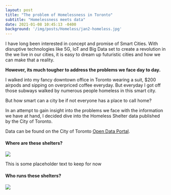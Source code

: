 ```yaml
---
layout: post
title: "The problem of Homelessness in Toronto"
subtitle: "Homelessness meets data"
date: 2021-01-08 10:45:13 -0400
background: '/img/posts/Homeless/jan2-homeless.jpg' 
---
```


I have long been interested in concept and promise of Smart Cities. With disruptive technologies like 5G, IoT and Big Data set to create a revolution in the we live in our cities, it is easy to dream up futuristic cities and how we can make that a reality.  

**However, its much tougher to address the problems we face day to day.**

I walked into my fancy downtown office in Toronto wearing a suit, $200 airpods and sipping on overpriced coffee everyday. But everyday I got off those subways walked by numerous people homeless in this smart city.

But how smart can a city be if not everyone has a place to call home?

In an attempt to gain insight into the problems we face with the information we have at hand, I decided dive into the Homeless Shelter data published by the City of Toronto.

Data can be found on the City of Toronto [Open Data Portal](https://open.toronto.ca/dataset/daily-shelter-occupancy/).

#### Where are these shelters?


<div class='tableauPlaceholder' id='viz1610247197086' style='position: relative'><noscript><a href='#'><img alt=' ' src='https:&#47;&#47;public.tableau.com&#47;static&#47;images&#47;AP&#47;APlacetoStayinToronto&#47;Sheet2&#47;1_rss.png' style='border: none' /></a></noscript><object class='tableauViz' style='display:none;'><param name='host_url' value='https%3A%2F%2Fpublic.tableau.com%2F' /> <param name='embed_code_version' value='3' /> <param name='site_root' value='' /><param name='name' value='APlacetoStayinToronto&#47;Sheet2' /><param name='tabs' value='no' /><param name='toolbar' value='no' /><param name='static_image' value='https:&#47;&#47;public.tableau.com&#47;static&#47;images&#47;AP&#47;APlacetoStayinToronto&#47;Sheet2&#47;1.png' /> <param name='animate_transition' value='yes' /><param name='display_static_image' value='yes' /><param name='display_spinner' value='yes' /><param name='display_overlay' value='yes' /><param name='display_count' value='yes' /><param name='language' value='en' /><param name='filter' value='publish=yes' /></object></div><script type='text/javascript'>var divElement = document.getElementById('viz1610247197086');var vizElement = divElement.getElementsByTagName('object')[0];vizElement.style.width='100%';vizElement.style.height=(divElement.offsetWidth*0.75)+'px';var scriptElement = document.createElement('script');scriptElement.src = 'https://public.tableau.com/javascripts/api/viz_v1.js';vizElement.parentNode.insertBefore(scriptElement, vizElement);</script>


This is some placeholder text to keep for now


#### Who runs these shelters?


<div class='tableauPlaceholder' id='viz1610247423397' style='position: relative'><noscript><a href='#'><img alt=' ' src='https:&#47;&#47;public.tableau.com&#47;static&#47;images&#47;AP&#47;APlacetoStayinToronto&#47;Sheet3&#47;1_rss.png' style='border: none' /></a></noscript><object class='tableauViz'  style='display:none;'><param name='host_url' value='https%3A%2F%2Fpublic.tableau.com%2F' /> <param name='embed_code_version' value='3' /> <param name='site_root' value='' /><param name='name' value='APlacetoStayinToronto&#47;Sheet3' /><param name='tabs' value='no' /><param name='toolbar' value='no' /><param name='static_image' value='https:&#47;&#47;public.tableau.com&#47;static&#47;images&#47;AP&#47;APlacetoStayinToronto&#47;Sheet3&#47;1.png' /> <param name='animate_transition' value='yes' /><param name='display_static_image' value='yes' /><param name='display_spinner' value='yes' /><param name='display_overlay' value='yes' /><param name='display_count' value='yes' /><param name='language' value='en' /><param name='filter' value='publish=yes' /></object></div><script type='text/javascript'>var divElement = document.getElementById('viz1610247423397');var vizElement = divElement.getElementsByTagName('object')[0];vizElement.style.width='100%';vizElement.style.height=(divElement.offsetWidth*0.75)+'px';var scriptElement = document.createElement('script');scriptElement.src = 'https://public.tableau.com/javascripts/api/viz_v1.js';vizElement.parentNode.insertBefore(scriptElement, vizElement);</script>


